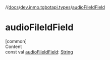 //[docs](../../index.md)/[dev.inmo.tgbotapi.types](index.md)/[audioFileIdField](audio-file-id-field.md)



# audioFileIdField  
[common]  
Content  
const val [audioFileIdField](audio-file-id-field.md): [String](https://kotlinlang.org/api/latest/jvm/stdlib/kotlin/-string/index.html)  



